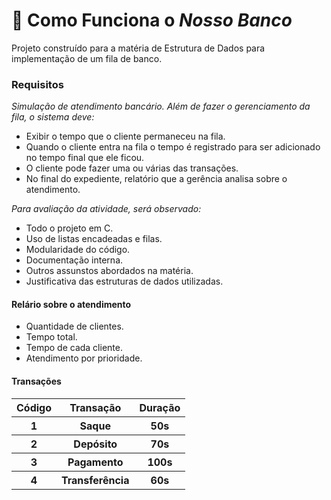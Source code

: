 # 🫰 Como Funciona o _Nosso Banco_
Projeto construído para a matéria de Estrutura de Dados para implementação de um fila de banco.

### Requisitos
_Simulação de atendimento bancário. Além de fazer o gerenciamento da fila, o sistema deve:_

- Exibir o tempo que o cliente permaneceu na fila.
- Quando o cliente entra na fila o tempo é registrado para ser adicionado no tempo final que ele ficou.
- O cliente pode fazer uma ou várias das transações.
- No final do expediente, relatório que a gerência analisa sobre o atendimento.
  
_Para avaliação da atividade, será observado:_
- Todo o projeto em C.
- Uso de listas encadeadas e filas.
- Modularidade do código.
- Documentação interna.
- Outros assunstos abordados na matéria.
- Justificativa das estruturas de dados utilizadas.

#### Relário sobre o atendimento
- Quantidade de clientes.
- Tempo total.
- Tempo de cada cliente.
- Atendimento por prioridade.

#### Transações

<table>
  <tr>
  <th>Código</th>
  <th>Transação</th> 
  <th>Duração</th> 
  </tr>
  <tr>
  <th>1</th>
  <th>Saque</th> 
  <th>50s</th> 
  </tr>
  <tr>
  <th>2</th>
  <th>Depósito</th> 
  <th>70s</th> 
  </tr>
  <tr>
  <th>3</th>
  <th>Pagamento</th> 
  <th>100s</th> 
  </tr>
  <tr>
  <th>4</th>
  <th>Transferência</th> 
  <th>60s</th> 
  </tr>
</table>

